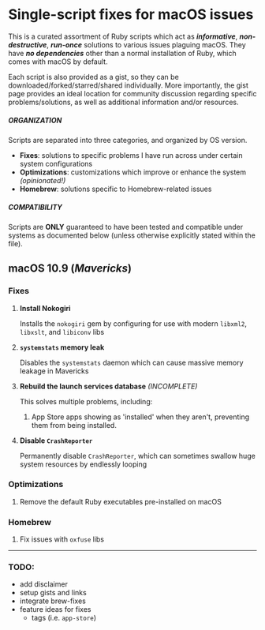 # Single-script fixes for macOS issues
This is a curated assortment of Ruby scripts which act as ***informative***, ***non-destructive***, ***run-once*** solutions to various issues plaguing macOS. They have ***no dependencies*** other than a normal installation of Ruby, which comes with macOS by default.

Each script is also provided as a gist, so they can be downloaded/forked/starred/shared individually. More importantly, the gist page provides an ideal location for community discussion regarding specific problems/solutions, as well as additional information and/or resources.

##### *ORGANIZATION*
Scripts are separated into three categories, and organized by OS version.

- **Fixes**: solutions to specific problems I have run across under certain system configurations
- **Optimizations**: customizations which improve or enhance the system *(opinionated!)*
- **Homebrew**: solutions specific to Homebrew-related issues

##### *COMPATIBILITY*
Scripts are **ONLY** guaranteed to have been tested and compatible under systems as documented below (unless otherwise explicitly stated within the file).

## macOS 10.9 (*Mavericks*)
### Fixes
1. **Install Nokogiri**

    Installs the `nokogiri` gem by configuring for use with modern `libxml2`, `libxslt`, and `libiconv` libs
    
2. **`systemstats` memory leak**

    Disables the `systemstats` daemon which can cause massive memory leakage in Mavericks
    
3. **Rebuild the launch services database** *(INCOMPLETE)*

    This solves multiple problems, including:
    1. App Store apps showing as 'installed' when they aren't, preventing them from being installed.
    
4. **Disable `CrashReporter`**

    Permanently disable `CrashReporter`, which can sometimes swallow huge system resources by endlessly looping

### Optimizations
1. Remove the default Ruby executables pre-installed on macOS

### Homebrew
1. Fix issues with `oxfuse` libs

---
### TODO:
- add disclaimer
- setup gists and links
- integrate brew-fixes
- feature ideas for fixes
    - tags (i.e. `app-store`)
